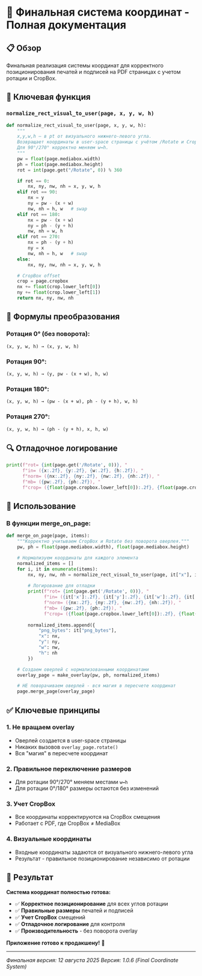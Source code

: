 # 🎯 Финальная система координат - Полная документация

## 📋 **Обзор**

Финальная реализация системы координат для корректного позиционирования печатей и подписей на PDF страницах с учетом ротации и CropBox.

## 🔧 **Ключевая функция**

### **`normalize_rect_visual_to_user(page, x, y, w, h)`**

```python
def normalize_rect_visual_to_user(page, x, y, w, h):
    """
    x,y,w,h — в pt от визуального нижнего-левого угла.
    Возвращает координаты в user-space страницы с учётом /Rotate и CropBox.
    Для 90°/270° корректно меняем w↔h.
    """
    pw = float(page.mediabox.width)
    ph = float(page.mediabox.height)
    rot = int(page.get("/Rotate", 0)) % 360

    if rot == 0:
        nx, ny, nw, nh = x, y, w, h
    elif rot == 90:
        nx = y
        ny = pw - (x + w)
        nw, nh = h, w   # swap
    elif rot == 180:
        nx = pw - (x + w)
        ny = ph - (y + h)
        nw, nh = w, h
    elif rot == 270:
        nx = ph - (y + h)
        ny = x
        nw, nh = h, w   # swap
    else:
        nx, ny, nw, nh = x, y, w, h

    # CropBox offset
    crop = page.cropbox
    nx += float(crop.lower_left[0])
    ny += float(crop.lower_left[1])
    return nx, ny, nw, nh
```

## 📐 **Формулы преобразования**

### **Ротация 0° (без поворота):**
```
(x, y, w, h) → (x, y, w, h)
```

### **Ротация 90°:**
```
(x, y, w, h) → (y, pw - (x + w), h, w)
```

### **Ротация 180°:**
```
(x, y, w, h) → (pw - (x + w), ph - (y + h), w, h)
```

### **Ротация 270°:**
```
(x, y, w, h) → (ph - (y + h), x, h, w)
```

## 🔍 **Отладочное логирование**

```python
print(f"rot= {int(page.get('/Rotate', 0))}, "
      f"in= ({x:.2f}, {y:.2f}, {w:.2f}, {h:.2f}), "
      f"norm= ({nx:.2f}, {ny:.2f}, {nw:.2f}, {nh:.2f}), "
      f"mb= ({pw:.2f}, {ph:.2f}), "
      f"crop= ({float(page.cropbox.lower_left[0]):.2f}, {float(page.cropbox.lower_left[1]):.2f})")
```

## 🚀 **Использование**

### **В функции merge_on_page:**
```python
def merge_on_page(page, items):
    """Корректно учитываем CropBox и Rotate без поворота оверлея."""
    pw, ph = float(page.mediabox.width), float(page.mediabox.height)

    # Нормализуем координаты для каждого элемента
    normalized_items = []
    for i, it in enumerate(items):
        nx, ny, nw, nh = normalize_rect_visual_to_user(page, it["x"], it["y"], it["w"], it["h"])
        
        # Логирование для отладки
        print(f"rot= {int(page.get('/Rotate', 0))}, "
              f"in= ({it['x']:.2f}, {it['y']:.2f}, {it['w']:.2f}, {it['h']:.2f}), "
              f"norm= ({nx:.2f}, {ny:.2f}, {nw:.2f}, {nh:.2f}), "
              f"mb= ({pw:.2f}, {ph:.2f}), "
              f"crop= ({float(page.cropbox.lower_left[0]):.2f}, {float(page.cropbox.lower_left[1]):.2f})")
        
        normalized_items.append({
            "png_bytes": it["png_bytes"],
            "x": nx,
            "y": ny,
            "w": nw,
            "h": nh
        })

    # Создаем оверлей с нормализованными координатами
    overlay_page = make_overlay(pw, ph, normalized_items)

    # НЕ поворачиваем оверлей - вся магия в пересчете координат
    page.merge_page(overlay_page)
```

## ✅ **Ключевые принципы**

### **1. Не вращаем overlay**
- Оверлей создается в user-space страницы
- Никаких вызовов `overlay_page.rotate()`
- Вся "магия" в пересчете координат

### **2. Правильное переключение размеров**
- Для ротации 90°/270° меняем местами `w↔h`
- Для ротации 0°/180° размеры остаются без изменений

### **3. Учет CropBox**
- Все координаты корректируются на CropBox смещения
- Работает с PDF, где CropBox ≠ MediaBox

### **4. Визуальные координаты**
- Входные координаты задаются от визуального нижнего-левого угла
- Результат - правильное позиционирование независимо от ротации

## 🎯 **Результат**

**Система координат полностью готова:**

- ✅ **Корректное позиционирование** для всех углов ротации
- ✅ **Правильные размеры** печатей и подписей
- ✅ **Учет CropBox** смещений
- ✅ **Отладочное логирование** для контроля
- ✅ **Производительность** - без поворота overlay

**Приложение готово к продакшену!** 🚀

---

*Финальная версия: 12 августа 2025*
*Версия: 1.0.6 (Final Coordinate System)* 